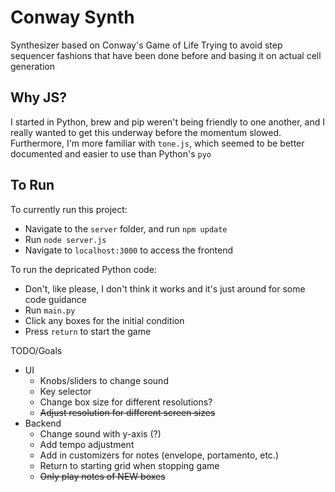 # Conway Synth
Synthesizer based on Conway's Game of Life
Trying to avoid step sequencer fashions that have been done before and basing it on actual cell generation

## Why JS?
I started in Python, brew and pip weren't being friendly to one another, and I really wanted to get this underway before the momentum slowed. Furthermore, I'm more familiar with `tone.js`, which seemed to be better documented and easier to use than Python's `pyo`

## To Run
To currently run this project:
- Navigate to the `server` folder, and run `npm update`
- Run `node server.js`
- Navigate to `localhost:3000` to access the frontend

To run the depricated  Python code:
- Don't, like please, I don't think it works and it's just around for some code guidance
- Run `main.py`
- Click any boxes for the initial condition
- Press `return` to start the game

TODO/Goals
- UI
    - Knobs/sliders to change sound
    - Key selector
    - Change box size for different resolutions?
    - ~~Adjust resolution for different screen sizes~~
- Backend
    - Change sound with y-axis (?)
    - Add tempo adjustment
    - Add in customizers for notes (envelope, portamento, etc.)
    - Return to starting grid when stopping game
    - ~~Only play notes of NEW boxes~~